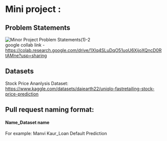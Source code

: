# Mini project :

## Problem Statements



![Minor Project Problem Statements(1)-2](https://user-images.githubusercontent.com/77978729/174480492-317c51ac-acca-4939-be56-37bd02ab83a5.png)<br>
google collab link -https://colab.research.google.com/drive/1Xlq4SLuDqO51uoU6XijoXQncD0RtAMne?usp=sharing

## Datasets <br>

Stock Price Ananlysis Dataset: https://www.kaggle.com/datasets/daiearth22/uniqlo-fastretailing-stock-price-prediction <br>


## Pull request naming format:
  #### Name_Dataset name <br>
  For example: Manvi Kaur_Loan Default Prediction
  
